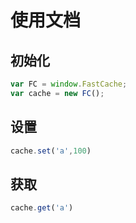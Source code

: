 <!--
 * @Author: your name
 * @Date: 2021-09-16 11:13:29
 * @LastEditTime: 2021-09-16 14:27:08
 * @LastEditors: your name
 * @Description: In User Settings Edit
 * @FilePath: /fast-cache-ddza/doc/use/README.md
-->
# 使用文档
  
## 初始化
```js
var FC = window.FastCache;
var cache = new FC();
```

## 设置
```js
cache.set('a',100)
```

## 获取
```js
cache.get('a')
```

